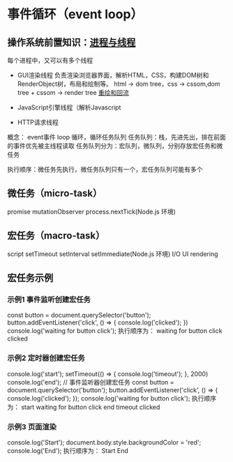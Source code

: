 # 事件循环（event loop）

## 操作系统前置知识：[进程与线程](../操作系统相关/进程与线程.md)

每个进程中，又可以有多个线程

- GUI渲染线程
  负责渲染浏览器界面，解析HTML，CSS，构建DOM树和RenderObject树，布局和绘制等。
  html -> dom tree，css -> cssom,dom tree + cssom -> render tree
  [重绘和回流](../JavaScript/重绘和回流.md)

- JavaScript引擎线程（解析Javascript

- HTTP请求线程

概念： event事件 loop 循环，循环任务队列
任务队列：栈，先进先出，排在前面的事件优先被主线程读取
任务队列分为：宏队列，微队列，分别存放宏任务和微任务

执行顺序：微任务先执行，微任务队列只有一个，宏任务队列可能有多个

## 微任务（micro-task）

promise
mutationObserver
process.nextTick(Node.js 环境)

## 宏任务（macro-task）

script
setTimeout
setInterval
setImmediate(Node.js 环境)
I/O
UI rendering

## 宏任务示例

### 示例1 事件监听创建宏任务

const button = document.querySelector('button');
button.addEventListener('click', () => {
  console.log('clicked');
})
console.log('waiting for button click');
执行顺序为：
waiting for button click
clicked

### 示例2 定时器创建宏任务

console.log('start');
setTimeout(() => {
  console.log('timeout');
}, 2000)
console.log('end');
// 事件监听器创建宏任务
const button = document.querySelector('button');
button.addEventListener('click', () => {
  console.log('clicked');
});
console.log('waiting for button click');
执行顺序为：
start
waiting for button click
end
timeout
clicked

### 示例3 页面渲染

console.log('Start');
document.body.style.backgroundColor = 'red';
console.log('End');
执行顺序为：
Start
End
